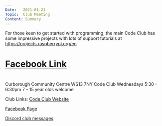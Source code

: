 ```yaml
---
Date:   2021-01-21
Topic:  Club Meeting
Content: Summary
---
```

For those keen to get started with programming, the main Code Club has some impressive projects with lots of support tutorials at https://projects.raspberrypi.org/en

# [Facebook Link](https://www.facebook.com/1481985248595237/posts/3432969276830148/)

#
Curborough Community Centre
WS13 7NY
Code Club
Wednesdays 5:30 - 6:30pm
7 - 15 year olds welcome

Club Links:
[Code Club Website](https://lichfield-code-club.github.io/)

[Facebook Page](https://www.facebook.com/LichfieldCoders)

[Discord club messages](https://discord.gg/szz6xGK)
